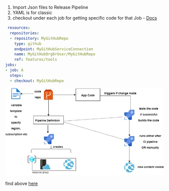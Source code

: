 1. Import Json files to Release Pipeline
2. YAML is for classic
3. checkout under each job for getting specific code for that Job - [Docs](https://learn.microsoft.com/en-us/azure/devops/pipelines/repos/multi-repo-checkout?view=azure-devops)
```yml
 resources:
  repositories:
  - repository: MyGitHubRepo
    type: github
    endpoint: MyGitHubServiceConnection
    name: MyGitHubOrgOrUser/MyGitHubRepo
    ref: features/tools
jobs:
- job: A
  steps:
  - checkout: MyGitHubRepo
```
![](caculator-cicd.jpg)

find above [here](./Python-Calculator/)
